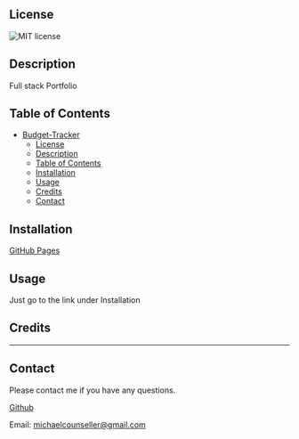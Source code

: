## License
  ![MIT license](https://img.shields.io/badge/License-MIT-yellow.svg)

  ## Description 

Full stack Portfolio

## Table of Contents

- [Budget-Tracker](#budget-tracker)
  - [License](#license)
  - [Description](#description)
  - [Table of Contents](#table-of-contents)
  - [Installation](#installation)
  - [Usage](#usage)
  - [Credits](#credits)
  - [Contact](#contact)


## Installation

[GitHub Pages](https://94r0372189547389.github.io/react-portfolio/)

## Usage

Just go to the link under Installation

## Credits

---

## Contact

Please contact me if you have any questions.

[Github](https://github.com/94r0372189547389)

Email: michaelcounseller@gmail.com
